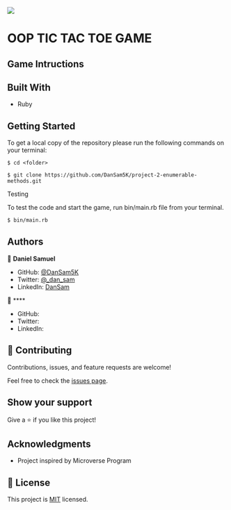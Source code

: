![](https://img.shields.io/badge/Microverse-blueviolet)

# OOP TIC TAC TOE GAME


## Game Intructions


## Built With
- Ruby


## Getting Started

To get a local copy of the repository please run the following commands on your terminal:

```
$ cd <folder>
```

```
$ git clone https://github.com/DanSam5K/project-2-enumerable-methods.git
```

Testing

To test the code and start the game, run bin/main.rb file from your terminal.

~~~bash
$ bin/main.rb
~~~

## Authors

👤 **Daniel Samuel**

- GitHub: [@DanSam5K](https://github.com/DanSam5K)
- Twitter: [@_dan_sam](https://twitter.com/_dan_sam)
- LinkedIn: [DanSam](https://www.linkedin.com/in/dansamuel/)

👤 ****

- GitHub: []()
- Twitter: []()
- LinkedIn: []()

## 🤝 Contributing

Contributions, issues, and feature requests are welcome!

Feel free to check the [issues page](https://github.com/DanSam5K//issues).

## Show your support

Give a ⭐️ if you like this project!

## Acknowledgments

- Project inspired by Microverse Program

## 📝 License

This project is [MIT](./MIT.md) licensed.
